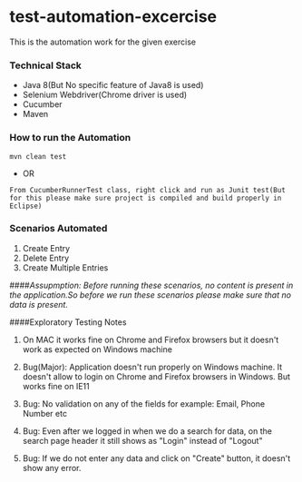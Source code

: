 # test-automation-excercise
This is the automation work for the given exercise

### Technical Stack

* Java 8(But No specific feature of Java8 is used)
* Selenium Webdriver(Chrome driver is used)
* Cucumber
* Maven


### How to run the Automation

```
mvn clean test
```
- OR

```
From CucumberRunnerTest class, right click and run as Junit test(But for this please make sure project is compiled and build properly in Eclipse)
```


### Scenarios Automated

1. Create Entry
2. Delete Entry
3. Create Multiple Entries


####*Assupmption: Before running these scenarios, no content is present in the application.So before we run these scenarios please make sure that no data is present.*


####Exploratory Testing Notes
1. On MAC it works fine on Chrome and Firefox browsers but it doesn't work as expected on Windows machine

2. Bug(Major): Application doesn't run properly on Windows machine. It doesn't allow to login on Chrome and Firefox browsers in Windows. But works fine on IE11

3. Bug: No validation on any of the fields for example: Email, Phone Number etc

4. Bug: Even after we logged in when we do a search for data, on the search page header it still shows as "Login" instead of "Logout"
5. Bug: If we do not enter any data and click on "Create" button, it doesn't show any error.

